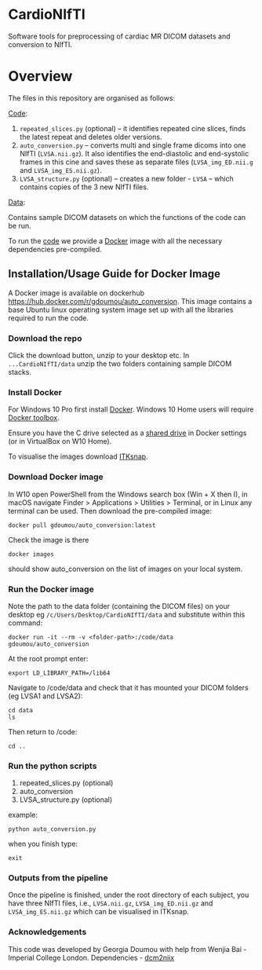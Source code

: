 # CardioNIfTI
Software tools for preprocessing of cardiac MR DICOM datasets and conversion to NIfTI.

# Overview 
The files in this repository are organised as follows:

[Code](code):
1) `repeated_slices.py` (optional) – it identifies repeated cine slices, finds the latest repeat and deletes older versions.
2) `auto_conversion.py` – converts multi and single frame dicoms into one NIfTI (`LVSA.nii.gz`). It also identifies the end-diastolic and end-systolic frames in this cine and saves these as separate files (`LVSA_img_ED.nii.g` and `LVSA_img_ES.nii.gz`).
3) `LVSA_structure.py` (optional) – creates a new folder - `LVSA` – which contains copies of the 3 new NIfTI files.

[Data](data):

Contains sample DICOM datasets on which the functions of the code can be run.

To run the [code](code) we provide a [Docker](https://www.docker.com) image with all the necessary dependencies pre-compiled. 

## Installation/Usage Guide for Docker Image
A Docker image is available on dockerhub https://hub.docker.com/r/gdoumou/auto_conversion. This image contains a base Ubuntu linux operating system image set up with all the libraries required to run the code.

### Download the repo
Click the download button, unzip to your desktop etc. 
In `...CardioNIfTI/data` unzip the two folders containing sample DICOM stacks.

### Install Docker
For Windows 10 Pro first install [Docker](https://www.docker.com/docker-windows). Windows 10 Home users will require [Docker toolbox](https://docs.docker.com/toolbox/toolbox_install_windows/).

Ensure you have the C drive selected as a [shared drive](https://docs.docker.com/docker-for-windows/) in Docker settings (or in VirtualBox on W10 Home).

To visualise the images download [ITKsnap](http://www.itksnap.org/pmwiki/pmwiki.php).

### Download Docker image
In W10 open PowerShell from the Windows search box (Win + X then I), in macOS navigate Finder > Applications > Utilities > Terminal, or in Linux any terminal can be used. Then download the pre-compiled image:

  ```
  docker pull gdoumou/auto_conversion:latest
  ```
  
Check the image is there

  ```
  docker images
  ```

should show auto_conversion on the list of images on your local system.

### Run the Docker image

Note the path to the data folder (containing the DICOM files) on your desktop eg `/c/Users/Desktop/CardioNIfTI/data` and substitute <folder-path> within this command:
  
```
docker run -it --rm -v <folder-path>:/code/data gdoumou/auto_conversion
```

At the root prompt enter:

```
export LD_LIBRARY_PATH=/lib64
```

Navigate to /code/data and check that it has mounted your DICOM folders (eg LVSA1 and LVSA2):

```
cd data
ls
```

Then return to /code:

```
cd ..
```

### Run the python scripts 

1) repeated_slices.py (optional) 
2) auto_conversion 
3) LVSA_structure.py (optional)

example:

```
python auto_conversion.py
```

when you finish type:

```
exit
```

### Outputs from the pipeline
Once the pipeline is finished, under the root directory of each subject, you have three NIfTI files, i.e., `LVSA.nii.gz`, `LVSA_img_ED.nii.gz` and `LVSA_img_ES.nii.gz` which can be visualised in ITKsnap.


### Acknowledgements 
This code was developed by Georgia Doumou with help from Wenjia Bai - Imperial College London.
Dependencies - [dcm2niix](https://github.com/rordenlab/dcm2niix)



